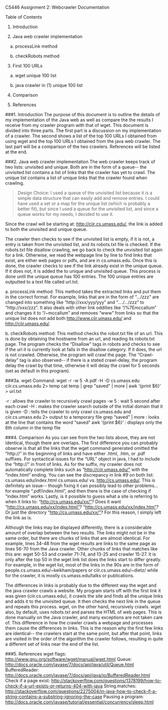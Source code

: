 CS446 Assignment 2: Webcrawler
Documentation


Table of Contents

1. Introduction

2. Java web crawler implementation

&nbsp;&nbsp;&nbsp; a. processLink method
	
&nbsp;&nbsp;&nbsp; b. checkRobots method
	
3. First 100 URLs

&nbsp;&nbsp;&nbsp; a. wget unique 100 list
	
&nbsp;&nbsp;&nbsp; b. java crawler in (1)  unique 100 list
	
4. Comparison

5. References



###1. Introduction
The purpose of this document is to outline the details of my implementation of the Java web as well as compare the the results I receive from my crawler program with that of wget. This document is divided into three parts. The first part is a discussion on my implementation of a crawler. The second shows a list of the top 100 URLs I obtained from using wget and the top 100 URLs I obtained from the java web crawler. The last part will be a comparison of the two crawlers. References will be listed at the end. 



###2. Java web crawler implementation
The web crawler keeps track of two lists: unvisited and unique. Both are in the form of a queue-- the unvisited list contains a list of links that the crawler has yet to crawl. The unique list contains a list of unique links that the crawler found when crawling. 

> Design Choice:
I used a queue of the unvisited list because it is a simple data structure that can easily add and remove entries. I could have used a set or a map for the unique list (which is probably a better fit), but since I used a queue for the unvisited list, and since a queue works for my needs, I decided to use it. 

Since the crawl will be starting at: http://ciir.cs.umass.edu/, the link is added to both the unvisited and unique queue. 

The crawler then checks to see if the unvisited list is empty, if it is not, a entry is taken from the unvisited list, and its robots.txt file is checked. If the robots.txt file disallow crawling, we go back to check the unvisited list again for a link. Otherwise, we read the webpage line by line to find links that exist, are either web pages or pdfs, and are in cs.umass.edu. Once this is done, the crawler checks to see if the link already exist in the unique queue. If it does not, it is added the to unique and unvisited queue. This process is done until the unique queue has 100 entries. The 100 unique entries are outputted to a text file called url.txt. 

a. processLink method:
This method takes the extracted links and put them in the correct format. For example, links that are in the form of “.../zzz” are changed into something like “http://xxx/yyy/yyy” and “..../.../zzz” to “http://xxx/zzz”. It also deals with other link oddities like “/%7Emccallum” and changes it to “/~mccallum” and removes “www” from links so that the unique list does not add both http://www.ciir.umass.edu/ and http://ciir.umass.edu/. 

b. checkRobots method:
This method checks the robot.txt file of an url. This is done by obtaining the hostname from an url, and reading its robots.txt page. The program checks the “Disallow” tags in robots and checks to see if the url it is currently look at falls in the disallow category. If it does, the url is not crawled. Otherwise, the program will crawl the page. The “Crawl-delay” tag is also observed-- if there is a stated crawl-delay, the program delay the crawl by that time, otherwise it will delay the crawl for 5 seconds (set as default in this program). 


###3a. wget
Command: 
wget -r -w 5 -A pdf -H -D cs.umass.edu ciir.cs.umass.edu 2> temp
cat temp | grep "saved"  | more | awk ‘{print $6}’ > url.txt

-r : allows the crawler to recursively crawl pages
-w 5 : wait 5 second after each crawl
-H : makes the crawler search outside of the initial domain that it is given
-D : tells the crawler to only crawl cs.umass.edu and ciir.cs.umass.edu
2> output to a temporary file
grep “saved” | more : looks at the line that contains the word “saved”
awk ‘{print $6}’ : displays only the 6th column in the temp file



###4. Comparison
As you can see from the two lists above, they are not identical, though there are  overlaps. The first difference you can probably observe is that all the links that the wget command generated omitted the “http://” in the beginning of links and have either .html, .htm, or .pdf suffixes. For syntactical issues for the “URL” object in java, I had to include the “http://” in front of links. As for the suffix, my crawler does not automatically complete links such as “http://ciir.umass.edu/” with the “index.html” ending. You can see the discrepancy in link #9 on both list: cs.umass.edu/index.html cs.umass.edu/ vs. http://cs.umass.edu/. This is definitely an issue-- though fixing it can possibly lead to other problems… for example “.pdf/index.html”, and then there is the case of checking if “index.htm” works. Lastly, is it possible to guess what a site is referring to when it links to: “http://cs.umass.edu/xx/”? Does it want “http://cs.umass.edu/xx/index.html”? “http://cs.umass.edu/xx/index.htm”? Or just the directory “http://cs.umass.edu/xx/”? For this reason, I simply left the link as is. 

Although the links may be displayed differently, there is a considerable amount of overlap between the two results. The links might not be in the same order, but there are chunks of links that are almost identical. For example, lines 34-48 from the wget results are links to the same page as lines 56-70 from the Java crawler. Other chunks of links that matches like this are: wget 50-53 and crawler 71-74, and 13-25 and crawler 15-27. It is only after the top 50 in the wget link list does the links start to differ greatly. For example, in the wget list, most of the links in the 90s are in the form of  people.cs.umass.edu/~keikham/papers or ciir.cs.umass.edu/~dietz/ while for the crawler, it is mostly cs.umass.edu/talks or publications.

The differences in links is probably due to the different way the wget and the java crawler crawls a website. My program starts off with the first link it was given (ciir.cs.umass.edu), it crawls the site and finds all the unique links and adds it to the unvisited queue. It then checks the next link in the queue and repeats this process. wget, on the other hand, recursively crawls. wget also, by default, uses robots.txt and parses the HTML of web pages. This is done manually on the Java crawler, and many exceptions are not taken care of. This difference in how the crawler crawls a webpage and processes them cause the differences in links. This is the reason why the first few links are identical-- the crawlers start at the same point, but after that point, links are visited in the order of the algorithm the crawler follows, resulting in quite a different set of links near the end of the list.



###5. References
wget flags: http://www.gnu.org/software/wget/manual/wget.html
Queue: http://docs.oracle.com/javase/7/docs/api/java/util/Queue.html
BufferedReader: http://docs.oracle.com/javase/7/docs/api/java/io/BufferedReader.html
Check if a page exist: http://stackoverflow.com/questions/1378199/how-to-check-if-a-url-exists-or-returns-404-with-java
String.matches: http://stackoverflow.com/questions/2275004/in-java-how-to-check-if-a-string-contains-a-substring-ignoring-the-case
Pausing a program: http://docs.oracle.com/javase/tutorial/essential/concurrency/sleep.html

